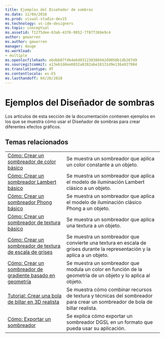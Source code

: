 ```yaml
---
title: Ejemplos del Diseñador de sombras
ms.date: 11/04/2016
ms.prod: visual-studio-dev15
ms.technology: vs-ide-designers
ms.topic: conceptual
ms.assetid: f12f5dee-63ab-4376-9952-7f87f269e9c4
author: gewarren
ms.author: gewarren
manager: douge
ms.workload:
- multiple
ms.openlocfilehash: ebdbb07f4b4e6d031230386942d9058b1db267d9
ms.sourcegitcommit: e13e61ddea6032a8282abe16131d9e136a927984
ms.translationtype: HT
ms.contentlocale: es-ES
ms.lasthandoff: 04/26/2018
---
```

# <a name="shader-designer-examples"></a>Ejemplos del Diseñador de sombras

Los artículos de esta sección de la documentación contienen ejemplos en los que se muestra cómo usar el Diseñador de sombras para crear diferentes efectos gráficos.

## <a name="related-topics"></a>Temas relacionados

|||
|-|-|
|[Cómo: Crear un sombreador de color básico](../designers/how-to-create-a-basic-color-shader.md)|Se muestra un sombreador que aplica un color constante a un objeto.|
|[Cómo: Crear un sombreador Lambert básico](../designers/how-to-create-a-basic-lambert-shader.md)|Se muestra un sombreador que aplica el modelo de iluminación Lambert clásico a un objeto.|
|[Cómo: Crear un sombreador Phong básico](../designers/how-to-create-a-basic-phong-shader.md)|Se muestra un sombreador que aplica el modelo de iluminación clásico Phong a un objeto.|
|[Cómo: Crear un sombreador de textura básico](../designers/how-to-create-a-basic-texture-shader.md)|Se muestra un sombreador que aplica una textura a un objeto.|
|[Cómo: Crear un sombreador de textura de escala de grises](../designers/how-to-create-a-grayscale-texture-shader.md)|Se muestra un sombreador que convierte una textura en escala de grises durante la representación y la aplica a un objeto.|
|[Cómo: Crear un sombreador de gradiente basado en geometría](../designers/how-to-create-a-geometry-based-gradient-shader.md)|Se muestra un sombreador que modula un color en función de la geometría de un objeto y lo aplica al objeto.|
|[Tutorial: Crear una bola de billar en 3D realista](../designers/walkthrough-creating-a-realistic-3-d-billiard-ball.md)|Se muestra cómo combinar recursos de textura y técnicas del sombreador para crear un sombreador de bola de billar realista.|
|[Cómo: Exportar un sombreador](../designers/how-to-export-a-shader.md)|Se explica cómo exportar un sombreador DGSL en un formato que pueda usar su aplicación.|